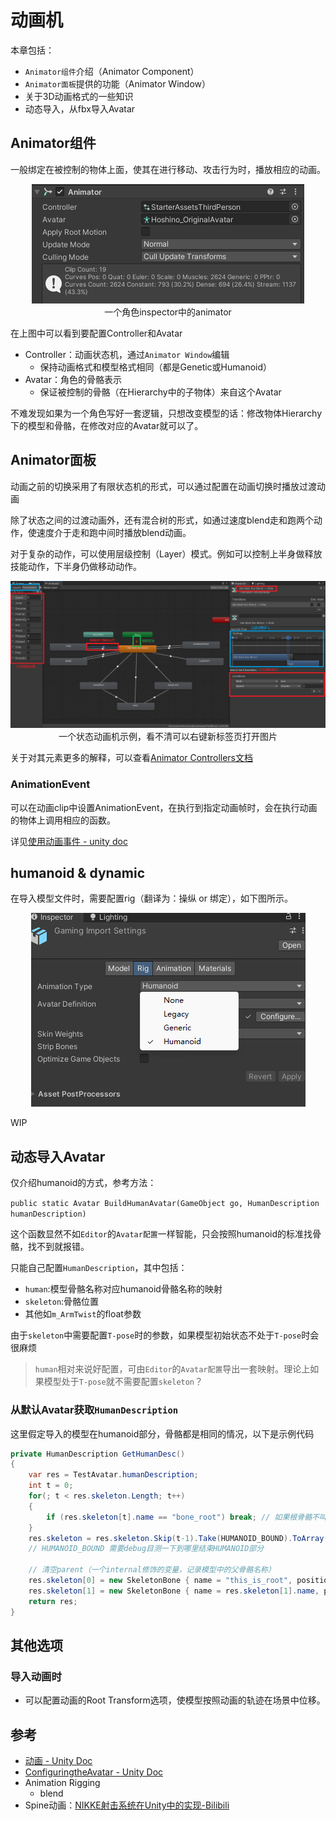 # 动画机

本章包括：
- `Animator组件`介绍（Animator Component）
- `Animator面板`提供的功能（Animator Window）
- 关于3D动画格式的一些知识
- 动态导入，从fbx导入Avatar

## Animator组件

一般绑定在被控制的物体上面，使其在进行移动、攻击行为时，播放相应的动画。

<center><img  src="../img/animator-1.png" /></center>

<center>一个角色inspector中的animator</center>

在上图中可以看到要配置Controller和Avatar
- Controller：动画状态机，通过`Animator Window`编辑
    - 保持动画格式和模型格式相同（都是Genetic或Humanoid）
- Avatar：角色的骨骼表示
    - 保证被控制的骨骼（在Hierarchy中的子物体）来自这个Avatar

不难发现如果为一个角色写好一套逻辑，只想改变模型的话：修改物体Hierarchy下的模型和骨骼，在修改对应的Avatar就可以了。

## Animator面板

动画之前的切换采用了有限状态机的形式，可以通过配置在动画切换时播放过渡动画

除了状态之间的过渡动画外，还有混合树的形式，如通过速度blend走和跑两个动作，使速度介于走和跑中间时播放blend动画。

对于复杂的动作，可以使用层级控制（Layer）模式。例如可以控制上半身做释放技能动作，下半身仍做移动动作。

<center><img  src="../img/animator-2.png" /></center>

<center>一个状态动画机示例，看不清可以右键新标签页打开图片</center>

关于对其元素更多的解释，可以查看[Animator Controllers文档](https://docs.unity3d.com/cn/current/Manual/AnimatorControllers.html)

### AnimationEvent

可以在动画clip中设置AnimationEvent，在执行到指定动画帧时，会在执行动画的物体上调用相应的函数。

详见[使用动画事件 - unity doc](https://docs.unity3d.com/cn/2021.3/Manual/script-AnimationWindowEvent.html)

## humanoid & dynamic

在导入模型文件时，需要配置rig（翻译为：操纵 or 绑定），如下图所示。

<center><img  src="../img/animator-3.png" /></center>

WIP

## 动态导入Avatar

仅介绍humanoid的方式，参考方法：

`public static Avatar BuildHumanAvatar(GameObject go, HumanDescription humanDescription)`

这个函数显然不如`Editor`的`Avatar配置`一样智能，只会按照humanoid的标准找骨骼，找不到就报错。

只能自己配置`HumanDescription`，其中包括：
- `human`:模型骨骼名称对应humanoid骨骼名称的映射
- `skeleton`:骨骼位置
- 其他如`m_ArmTwist`的float参数

由于`skeleton`中需要配置`T-pose`时的参数，如果模型初始状态不处于`T-pose`时会很麻烦
> `human`相对来说好配置，可由`Editor`的`Avatar配置`导出一套映射。理论上如果模型处于`T-pose`就不需要配置`skeleton`？

### 从默认Avatar获取`HumanDescription`

这里假定导入的模型在humanoid部分，骨骼都是相同的情况，以下是示例代码

```cs
private HumanDescription GetHumanDesc()
{
    var res = TestAvatar.humanDescription;
    int t = 0;
    for(; t < res.skeleton.Length; t++)
    {
        if (res.skeleton[t].name == "bone_root") break; // 如果根骨骼不叫"bone_root"也要改一下
    }
    res.skeleton = res.skeleton.Skip(t-1).Take(HUMANOID_BOUND).ToArray(); // 保留mesh根当作根，我也不知道为什么要这样，反正这样是对的
    // HUMANOID_BOUND 需要debug目测一下到哪里结束HUMANOID部分

    // 清空parent（一个internal修饰的变量，记录模型中的父骨骼名称）
    res.skeleton[0] = new SkeletonBone { name = "this_is_root", position = res.skeleton[0].position, rotation = res.skeleton[0].rotation, scale = res.skeleton[0].scale };
    res.skeleton[1] = new SkeletonBone { name = res.skeleton[1].name, position = res.skeleton[1].position, rotation = res.skeleton[1].rotation, scale = res.skeleton[1].scale };
    return res;
}
```

## 其他选项

### 导入动画时

- 可以配置动画的Root Transform选项，使模型按照动画的轨迹在场景中位移。

## 参考
- [动画 - Unity Doc](https://docs.unity3d.com/cn/current/Manual/AnimationSection.html)
- [ConfiguringtheAvatar - Unity Doc](https://docs.unity3d.com/Manual/ConfiguringtheAvatar.html)
- Animation Rigging
    - blend
- Spine动画：[NIKKE射击系统在Unity中的实现-Bilibili](https://www.bilibili.com/video/BV1Hz4y1F75i)